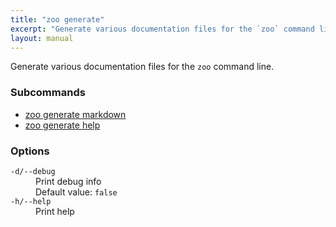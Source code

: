 ```yaml
---
title: "zoo generate"
excerpt: "Generate various documentation files for the `zoo` command line."
layout: manual
---
```


Generate various documentation files for the `zoo` command line.

### Subcommands

* [zoo generate markdown](./zoo_generate_markdown)
* [zoo generate help](./zoo_generate_help)

### Options

<dl class="flags">
   <dt><code>-d/--debug</code></dt>
   <dd>Print debug info<br/>Default value: <code>false</code></dd>

   <dt><code>-h/--help</code></dt>
   <dd>Print help</dd>
</dl>


